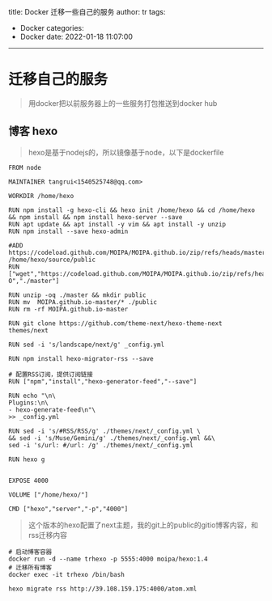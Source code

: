 title: Docker 迁移一些自己的服务
author: tr
tags:
  - Docker
categories:
  - Docker
date: 2022-01-18 11:07:00
---
# 迁移自己的服务
> 用docker把以前服务器上的一些服务打包推送到docker hub
<!--more-->

## 博客 hexo

> hexo是基于nodejs的，所以镜像基于node，以下是dockerfile

```shell
FROM node

MAINTAINER tangrui<1540525748@qq.com>

WORKDIR /home/hexo

RUN npm install -g hexo-cli && hexo init /home/hexo && cd /home/hexo && npm install && npm install hexo-server --save
RUN apt update && apt install -y vim && apt install -y unzip
RUN npm install --save hexo-admin 

#ADD https://codeload.github.com/MOIPA/MOIPA.github.io/zip/refs/heads/master /home/hexo/source/public
RUN ["wget","https://codeload.github.com/MOIPA/MOIPA.github.io/zip/refs/heads/master","-O","./master"]

RUN unzip -oq ./master && mkdir public
RUN mv  MOIPA.github.io-master/* ./public
RUN rm -rf MOIPA.github.io-master

RUN git clone https://github.com/theme-next/hexo-theme-next themes/next

RUN sed -i 's/landscape/next/g' _config.yml

RUN npm install hexo-migrator-rss --save

# 配置RSS订阅，提供订阅链接
RUN ["npm","install","hexo-generator-feed","--save"]
 
RUN echo "\n\
Plugins:\n\
- hexo-generate-feed\n"\
>> _config.yml 

RUN sed -i 's/#RSS/RSS/g' ./themes/next/_config.yml \
&& sed -i 's/Muse/Gemini/g' ./themes/next/_config.yml &&\
sed -i 's/url: #/url: /g' ./themes/next/_config.yml 

RUN hexo g


EXPOSE 4000 

VOLUME ["/home/hexo/"]

CMD ["hexo","server","-p","4000"]
```

> 这个版本的hexo配置了next主题，我的git上的public的gitio博客内容，和rss迁移内容

```shell
# 启动博客容器
docker run -d --name trhexo -p 5555:4000 moipa/hexo:1.4
# 迁移所有博客
docker exec -it trhexo /bin/bash

hexo migrate rss http://39.108.159.175:4000/atom.xml
```